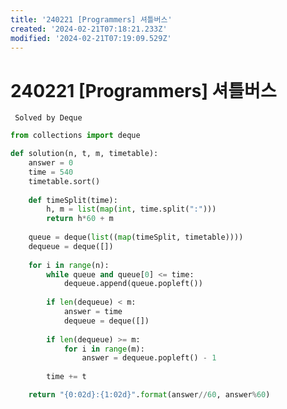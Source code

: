 ```yaml
---
title: '240221 [Programmers] 셔틀버스'
created: '2024-02-21T07:18:21.233Z'
modified: '2024-02-21T07:19:09.529Z'
---
```


# 240221 [Programmers] 셔틀버스
``` Solved by Deque```

```python
from collections import deque

def solution(n, t, m, timetable):
    answer = 0
    time = 540
    timetable.sort()
    
    def timeSplit(time):
        h, m = list(map(int, time.split(":")))
        return h*60 + m
    
    queue = deque(list((map(timeSplit, timetable))))
    dequeue = deque([])
    
    for i in range(n):
        while queue and queue[0] <= time:
            dequeue.append(queue.popleft())
            
        if len(dequeue) < m:
            answer = time
            dequeue = deque([])
            
        if len(dequeue) >= m:
            for i in range(m):
                answer = dequeue.popleft() - 1
        
        time += t

    return "{0:02d}:{1:02d}".format(answer//60, answer%60)
```
